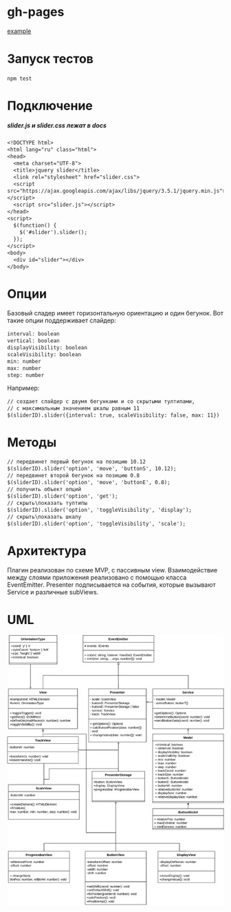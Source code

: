 # gh-pages
[example](https://gamabuntat.github.io/metalamp-4-step/)
# Запуск тестов
`npm test`
# Подключение
##### slider.js и slider.css лежат в docs

    <!DOCTYPE html>
    <html lang="ru" class="html">
    <head>
      <meta charset="UTF-8">
      <title>jquery slider</title>
      <link rel="stylesheet" href="slider.css">
      <script src="https://ajax.googleapis.com/ajax/libs/jquery/3.5.1/jquery.min.js"></script>
      <script src="slider.js"></script>
    </head>
    <script>
      $(function() {
        $('#slider').slider();
      });
    </script>
    <body>
      <div id="slider"></div>
    </body>

# Опции
Базовый сладер имеет горизонтальную ориентацию и один бегунок.
Вот такие опции поддерживает слайдер:

    interval: boolean
    vertical: boolean
    displayVisibility: boolean
    scaleVisibility: boolean
    min: number
    max: number
    step: number

Например:

    // создает слайдер с двумя бегунками и со скрытыми тултипами,
    // с максимальным значением шкалы равным 11
    $(sliderID).slider({interval: true, scaleVisibility: false, max: 11})

# Методы
    // передвинет первый бегунок на позицию 10.12
    $(sliderID).slider('option', 'move', 'buttonS', 10.12);
    // передвинет второй бегунок на позицию 0.8
    $(sliderID).slider('option', 'move', 'buttonE', 0.8);
    // получить объект опций
    $(sliderID).slider('option', 'get'); 
    // скрыть\показать тултипы
    $(sliderID).slider('option', 'toggleVisibility', 'display');
    // скрыть\показать шкалу
    $(sliderID).slider('option', 'toggleVisibility', 'scale');

# Архитектура
Плагин реализован по схеме MVP, с пассивным view.
Взаимодействие между слоями приложения реализовано с помощью класса EventEmitter. Presenter подписывается на события, которые вызывают Service и различные subViews.

# UML

![](./UML.jpg)
